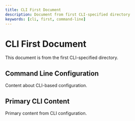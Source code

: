```yaml
---
title: CLI First Document
description: Document from first CLI-specified directory
keywords: [cli, first, command-line]
---
```


# CLI First Document

This document is from the first CLI-specified directory.

## Command Line Configuration

Content about CLI-based configuration.

## Primary CLI Content

Primary content from CLI configuration.